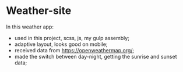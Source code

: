 # Weather-site
In this weather app: 
- used in this project, scss, js, my gulp assembly;
- adaptive layout, looks good on mobile;
- received data from https://openweathermap.org/;
- made the switch between day-night, getting the sunrise and sunset data;


